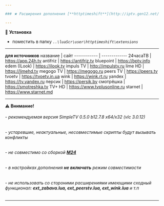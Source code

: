 ```yaml
---

### ★ Расширения дополнения [**httptimeshift**](http://iptv.gen12.net/bugtracker/view.php?id=1675 "")

---
```

📌 **Установка**
- поместить в папку _`..\luaScr\user\httptimeshift\extensions`_

---

**для источников**
название | сайт
------------ | -------------
24часаТВ | https://app.24h.tv
antifriz | https://antifriz.tv
bluepoint | https://bptv.info
edem (ILook) | https://ilook.tv
impuls TV | http://impulstv.ru
lime HD | https://limehd.tv
megogo TV | https://megogo.ru
peers TV | https://peers.tv
tvoetv | https://tvoetv.in.ua
wink | https://wink.rt.ru
yandex | https://tv.yandex.ru
персик | https://persik.by
смотрёшка | https://smotreshka.tv
TV+ HD | https://www.tvplusonline.ru
starnet | https://www.starnet.md

---

⚠ **Внимание!**
###### - рекомендуемая версия SimpleTV 0.5.0 b12.7.8 x64/x32 (vlc 3.0.12)
###### - устаревшие, неактуальные, несовместимые скрипты будут вызывать конфликты
###### - не совместимо со сборкой _**[M24](https://vk.com/m24lg)**_
###### - в настройках дополнения _**не включать**_ режим совместимости
###### - не использовать со стороними расширениями имеющими сходный функционал: _**ext_zabava.lua, ext_peerstv.lua, ext_wink.lua**_ и т.п

---

